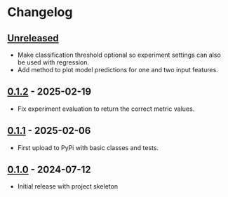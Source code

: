 # Changelog

<!--

Changelog follow the https://keepachangelog.com/ standard (at least the headers)

This allow to:

* auto-parsing release notes during the automated releases from github-action:
  https://github.com/marketplace/actions/pypi-github-auto-release
* Have clickable headers in the rendered markdown

To release a new version (e.g. from `1.0.0` -> `2.0.0`):

* Create a new `# [2.0.0] - YYYY-MM-DD` header and add the current
  `[Unreleased]` notes.
* At the end of the file:
  * Define the new link url:
  `[2.0.0]: https://github.com/google/ml-edu/compare/v1.0.0...v2.0.0`
  * Update the `[Unreleased]` url: `v1.0.0...HEAD` -> `v2.0.0...HEAD`

-->

## [Unreleased]

* Make classification threshold optional so experiment settings can also be used with regression.
* Add method to plot model predictions for one and two input features.

## [0.1.2] - 2025-02-19

* Fix experiment evaluation to return the correct metric values.

## [0.1.1] - 2025-02-06

* First upload to PyPi with basic classes and tests.

## [0.1.0] - 2024-07-12

* Initial release with project skeleton

<!-- mdlint off(LINK_UNUSED_ID) -->
[Unreleased]: https://github.com/google/ml-edu/compare/v0.1.2...HEAD
[0.1.2]: https://github.com/google/ml-edu/releases/tag/v0.1.2
[0.1.1]: https://github.com/google/ml-edu/releases/tag/v0.1.1
[0.1.0]: https://github.com/google/ml-edu/releases/tag/v0.1.0
